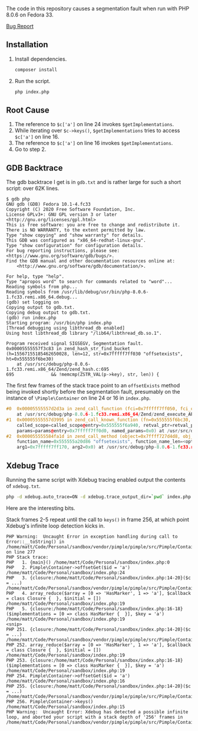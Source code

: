The code in this repository causes a segmentation fault when run with PHP 8.0.6 on Fedora 33.

[Bug Report](https://bugs.php.net/bug.php?id=81062)

## Installation

1. Install dependencies.

    ```sh
    composer install
    ```

2. Run the script.

    ```sh
    php index.php
    ```

## Root Cause

1. The reference to `$c['a']` on line 24 invokes `$getImplementations`.
2. While iterating over `$c->keys()`, `$getImplementations` tries to access `$c['a']` on line 16.
3. The reference to `$c['a']` on line 16 invokes `$getImplementations`.
4. Go to step 2.

## GDB Backtrace

The gdb backtrace I get is in `gdb.txt` and is rather large for such a short script: over 62K lines.

```
$ gdb php
GNU gdb (GDB) Fedora 10.1-4.fc33
Copyright (C) 2020 Free Software Foundation, Inc.
License GPLv3+: GNU GPL version 3 or later <http://gnu.org/licenses/gpl.html>
This is free software: you are free to change and redistribute it.
There is NO WARRANTY, to the extent permitted by law.
Type "show copying" and "show warranty" for details.
This GDB was configured as "x86_64-redhat-linux-gnu".
Type "show configuration" for configuration details.
For bug reporting instructions, please see:
<https://www.gnu.org/software/gdb/bugs/>.
Find the GDB manual and other documentation resources online at:
    <http://www.gnu.org/software/gdb/documentation/>.

For help, type "help".
Type "apropos word" to search for commands related to "word"...
Reading symbols from php...
Reading symbols from /usr/lib/debug/usr/bin/php-8.0.6-1.fc33.remi.x86_64.debug...
(gdb) set logging on
Copying output to gdb.txt.
Copying debug output to gdb.txt.
(gdb) run index.php
Starting program: /usr/bin/php index.php
[Thread debugging using libthread_db enabled]
Using host libthread_db library "/lib64/libthread_db.so.1".

Program received signal SIGSEGV, Segmentation fault.
0x00005555557f3c83 in zend_hash_str_find_bucket (h=15567155185462650028, len=12, str=0x7fffff7ff030 "offsetexists", ht=0x555555f6be30)
    at /usr/src/debug/php-8.0.6-1.fc33.remi.x86_64/Zend/zend_hash.c:695
695				 && !memcmp(ZSTR_VAL(p->key), str, len)) {
```

The first few frames of the stack trace point to an `offsetExists` method being invoked shortly before the segmentation fault, presumably on the instance of `\Pimple\Container` on line 24 or 16 in `index.php`.

```c++
#0  0x00005555557d2d3a in zend_call_function (fci=0x7fffff7ff050, fci_cache=0x7fffff7ff030)
    at /usr/src/debug/php-8.0.6-1.fc33.remi.x86_64/Zend/zend_execute_API.c:664
#1  0x00005555557d3995 in zend_call_known_function (fn=0x555555f6bc30, object=object@entry=0x7ffff727d4d8,
    called_scope=called_scope@entry=0x555555f6a940, retval_ptr=retval_ptr@entry=0x7fffff7ff160, param_count=param_count@entry=1,
    params=params@entry=0x7fffff7ff0d0, named_params=0x0) at /usr/src/debug/php-8.0.6-1.fc33.remi.x86_64/Zend/zend_execute_API.c:985
#2  0x000055555584fa1d in zend_call_method (object=0x7ffff727d4d8, obj_ce=<optimized out>, fn_proxy=0x0,
    function_name=0x555555a20d86 "offsetexists", function_name_len=<optimized out>, retval_ptr=0x7fffff7ff160, param_count=1,
    arg1=0x7fffff7ff170, arg2=0x0) at /usr/src/debug/php-8.0.6-1.fc33.remi.x86_64/Zend/zend_interfaces.c:82
```

## Xdebug Trace

Running the same script with Xdebug tracing enabled output the contents of `xdebug.txt`.

```sh
php -d xdebug.auto_trace=ON -d xdebug.trace_output_dir=`pwd` index.php 2>&1 | tee xdebug.txt
```

Here are the interesting bits.

Stack frames 2-5 repeat until the call to `keys()` in frame 256, at which point Xdebug's infinite loop detection kicks in.

```
PHP Warning:  Uncaught Error in exception handling during call to Error::__toString() in /home/matt/Code/Personal/sandbox/vendor/pimple/pimple/src/Pimple/Container.php on line 277
PHP Stack trace:
PHP   1. {main}() /home/matt/Code/Personal/sandbox/index.php:0
PHP   2. Pimple\Container->offsetGet($id = 'a') /home/matt/Code/Personal/sandbox/index.php:24
PHP   3. {closure:/home/matt/Code/Personal/sandbox/index.php:14-20}($c = ...) /home/matt/Code/Personal/sandbox/vendor/pimple/pimple/src/Pimple/Container.php:118
PHP   4. array_reduce($array = [0 => 'HasMarker', 1 => 'a'], $callback = class Closure {  }, $initial = []) /home/matt/Code/Personal/sandbox/index.php:19
PHP   5. {closure:/home/matt/Code/Personal/sandbox/index.php:16-18}($implementations = [0 => class HasMarker {  }], $key = 'a') /home/matt/Code/Personal/sandbox/index.php:19
<snip>
PHP 251. {closure:/home/matt/Code/Personal/sandbox/index.php:14-20}($c = ...) /home/matt/Code/Personal/sandbox/vendor/pimple/pimple/src/Pimple/Container.php:118
PHP 252. array_reduce($array = [0 => 'HasMarker', 1 => 'a'], $callback = class Closure {  }, $initial = []) /home/matt/Code/Personal/sandbox/index.php:19
PHP 253. {closure:/home/matt/Code/Personal/sandbox/index.php:16-18}($implementations = [0 => class HasMarker {  }], $key = 'a') /home/matt/Code/Personal/sandbox/index.php:19
PHP 254. Pimple\Container->offsetGet($id = 'a') /home/matt/Code/Personal/sandbox/index.php:16
PHP 255. {closure:/home/matt/Code/Personal/sandbox/index.php:14-20}($c = ...) /home/matt/Code/Personal/sandbox/vendor/pimple/pimple/src/Pimple/Container.php:118
PHP 256. Pimple\Container->keys() /home/matt/Code/Personal/sandbox/index.php:15
PHP Warning:  Uncaught Error: Xdebug has detected a possible infinite loop, and aborted your script with a stack depth of '256' frames in /home/matt/Code/Personal/sandbox/vendor/pimple/pimple/src/Pimple/Container.php:277
```
